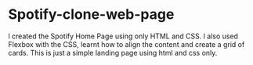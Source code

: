 # Spotify-clone-web-page
 l created the Spotify Home Page using only HTML and CSS. l also used Flexbox with the CSS, learnt how to align the content and create a grid of cards. This is just a simple landing page using html and css only.

